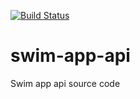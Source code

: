 [![Build Status](https://travis-ci.org/GaneshPandey/swim-app-api.svg?branch=master)](https://travis-ci.org/GaneshPandey/swim-app-api)
# swim-app-api
Swim app api source code
